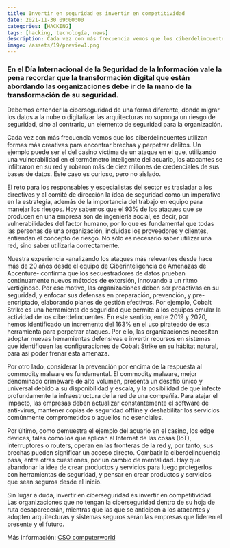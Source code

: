 ```yaml
---
title: Invertir en seguridad es invertir en competitividad
date: 2021-11-30 09:00:00 
categories: [HACKING]
tags: [hacking, tecnología, news]
description: Cada vez con más frecuencia vemos que los ciberdelincuentes utilizan formas más creativas para encontrar brechas y perpetrar delitos.
image: /assets/19/preview1.png
---
```



### En el Día Internacional de la Seguridad de la Información vale la pena recordar que la transformación digital que están abordando las organizaciones debe ir de la mano de la transformación de su seguridad.

Debemos entender la ciberseguridad de una forma diferente, donde migrar los datos a la nube o digitalizar las arquitecturas no suponga un riesgo de seguridad, sino al contrario, un elemento de seguridad para la organización.

Cada vez con más frecuencia vemos que los ciberdelincuentes utilizan formas más creativas para encontrar brechas y perpetrar delitos. Un ejemplo puede ser el del casino víctima de un ataque en el que, utilizando una vulnerabilidad en el termómetro inteligente del acuario, los atacantes se infiltraron en su red y robaron más de diez millones de credenciales de sus bases de datos. Este caso es curioso, pero no aislado.

El reto para los responsables y especialistas del sector es trasladar a los directivos y al comité de dirección la idea de seguridad como un imperativo en la estrategia, además de la importancia del trabajo en equipo para manejar los riesgos. Hoy sabemos que el 93% de los ataques que se producen en una empresa son de ingeniería social, es decir, por vulnerabilidades del factor humano, por lo que es fundamental que todas las personas de una organización, incluidas los proveedores y clientes, entiendan el concepto de riesgo. No sólo es necesario saber utilizar una red, sino saber utilizarla correctamente.     

Nuestra experiencia -analizando los ataques más relevantes desde hace más de 20 años desde el equipo de Ciberinteligencia de Amenazas de Accenture- confirma que los secuestradores de datos prueban continuamente nuevos métodos de extorsión, innovando a un ritmo vertiginoso. Por ese motivo, las organizaciones deben ser proactivas en su seguridad, y enfocar sus defensas en preparación, prevención, y pre-encriptado, elaborando planes de gestión efectivos. Por ejemplo, Cobalt Strike es una herramienta de seguridad que permite a los equipos emular la actividad de los ciberdelincuentes. En este sentido, entre 2019 y 2020, hemos identificado un incremento del 163% en el uso pirateado de esta herramienta para perpetrar ataques. Por ello, las organizaciones necesitan adoptar nuevas herramientas defensivas e invertir recursos en sistemas que identifiquen las configuraciones de Cobalt Strike en su hábitat natural, para así poder frenar esta amenaza.

Por otro lado, considerar la prevención por encima de la respuesta al commodity malware es fundamental. El commodity malware, mejor denominado crimeware de alto volumen, presenta un desafío único y universal debido a su disponibilidad y escala, y la posibilidad de que infecte profundamente la infraestructura de la red de una compañía. Para atajar el impacto, las empresas deben actualizar constantemente el software de anti-virus, mantener copias de seguridad offline y deshabilitar los servicios comúnmente comprometidos o aquellos no esenciales.

Por último, como demuestra el ejemplo del acuario en el casino, los edge devices, tales como los que aplican al Internet de las cosas (IoT), interruptores o routers, operan en las fronteras de la red y, por tanto, sus brechas pueden significar un acceso directo. Combatir la ciberdelincuencia pasa, entre otras cuestiones, por un cambio de mentalidad. Hay que abandonar la idea de crear productos y servicios para luego protegerlos con herramientas de seguridad, y pensar en crear productos y servicios que sean seguros desde el inicio.

Sin lugar a duda, invertir en ciberseguridad es invertir en competitividad. Las organizaciones que no tengan la ciberseguridad dentro de su hoja de ruta desaparecerán, mientras que las que se anticipen a los atacantes y adopten arquitecturas y sistemas seguros serán las empresas que lideren el presente y el futuro.

Más información: [CSO computerworld ](https://cso.computerworld.es/tendencias/invertir-en-seguridad-es-invertir-en-competitividad)
